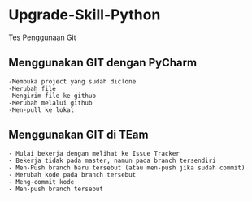 # Upgrade-Skill-Python
Tes Penggunaan Git

## Menggunakan GIT dengan PyCharm
    -Membuka project yang sudah diclone
    -Merubah file
    -Mengirim file ke github
    -Merubah melalui github 
    -Men-pull ke lokal
    
## Menggunakan GIT di TEam
    - Mulai bekerja dengan melihat ke Issue Tracker
    - Bekerja tidak pada master, namun pada branch tersendiri
    - Men-Push branch baru tersebut (atau men-push jika sudah commit)
    - Merubah kode pada branch tersebut
    - Meng-commit kode
    - Men-push branch tersebut
